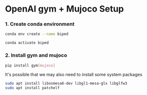 # OpenAI gym + Mujoco Setup

### 1. Create conda environment

```bash
conda env create --name biped

conda activate biped
```

### 2. Install gym and mujoco



```bash
pip install gym[mujoco]
```



It's possible that we may also need to install some system packages

```bash
sudo apt install libosmesa6-dev libgl1-mesa-glx libglfw3
sudo apt install patchelf
```





